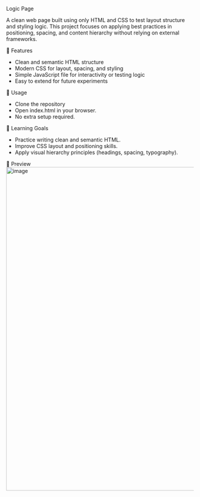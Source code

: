 Logic Page

A clean web page built using only HTML and CSS to test layout structure and styling logic. This project focuses on applying best practices in positioning, spacing, and content hierarchy without relying on external frameworks.

🚀 Features
- Clean and semantic HTML structure  
- Modern CSS for layout, spacing, and styling  
- Simple JavaScript file for interactivity or testing logic  
- Easy to extend for future experiments  

📖 Usage
- Clone the repository
- Open index.html in your browser.
- No extra setup required.

🎯 Learning Goals
- Practice writing clean and semantic HTML.
- Improve CSS layout and positioning skills.
- Apply visual hierarchy principles (headings, spacing, typography).


📸 Preview
<img width="1553" height="871" alt="image" src="https://github.com/user-attachments/assets/f8be560f-a2cd-4536-a6c3-0561f766d31f" />
